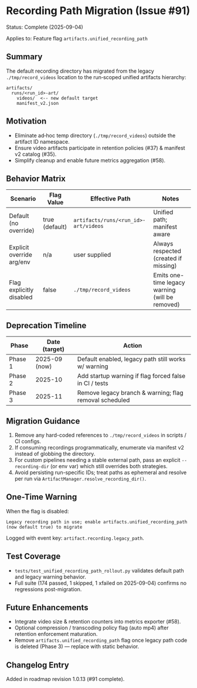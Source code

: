 # Recording Path Migration (Issue #91)

Status: Complete (2025-09-04)

Applies to: Feature flag `artifacts.unified_recording_path`

## Summary

The default recording directory has migrated from the legacy `./tmp/record_videos` location to the run‑scoped unified artifacts hierarchy:

```text
artifacts/
  runs/<run_id>-art/
    videos/  <-- new default target
    manifest_v2.json
```

## Motivation

- Eliminate ad‑hoc temp directory (`./tmp/record_videos`) outside the artifact ID namespace.
- Ensure video artifacts participate in retention policies (#37) & manifest v2 catalog (#35).
- Simplify cleanup and enable future metrics aggregation (#58).

## Behavior Matrix

| Scenario | Flag Value | Effective Path | Notes |
|----------|------------|----------------|-------|
| Default (no override) | true (default) | `artifacts/runs/<run_id>-art/videos` | Unified path; manifest aware |
| Explicit override arg/env | n/a | user supplied | Always respected (created if missing) |
| Flag explicitly disabled | false | `./tmp/record_videos` | Emits one-time legacy warning (will be removed) |

## Deprecation Timeline

| Phase | Date (target) | Action |
|-------|---------------|--------|
| Phase 1 | 2025-09 (now) | Default enabled, legacy path still works w/ warning |
| Phase 2 | 2025-10 | Add startup warning if flag forced false in CI / tests |
| Phase 3 | 2025-11 | Remove legacy branch & warning; flag removal scheduled |

## Migration Guidance

1. Remove any hard-coded references to `./tmp/record_videos` in scripts / CI configs.
2. If consuming recordings programmatically, enumerate via manifest v2 instead of globbing the directory.
3. For custom pipelines needing a stable external path, pass an explicit `--recording-dir` (or env var) which still overrides both strategies.
4. Avoid persisting run-specific IDs; treat paths as ephemeral and resolve per run via `ArtifactManager.resolve_recording_dir()`.

## One-Time Warning

When the flag is disabled:

```text
Legacy recording path in use; enable artifacts.unified_recording_path (now default true) to migrate
```

Logged with event key: `artifact.recording.legacy_path`.

## Test Coverage

- `tests/test_unified_recording_path_rollout.py` validates default path and legacy warning behavior.
- Full suite (174 passed, 1 skipped, 1 xfailed on 2025-09-04) confirms no regressions post-migration.

## Future Enhancements

- Integrate video size & retention counters into metrics exporter (#58).
- Optional compression / transcoding policy flag (auto mp4) after retention enforcement maturation.
- Remove `artifacts.unified_recording_path` flag once legacy path code is deleted (Phase 3) — replace with static behavior.

## Changelog Entry

Added in roadmap revision 1.0.13 (#91 complete).
